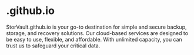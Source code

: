 # .github.io
StorVault.github.io is your go-to destination for simple and secure backup, storage, and recovery solutions. Our cloud-based services are designed to be easy to use, flexible, and affordable. With unlimited capacity, you can trust us to safeguard your critical data.
